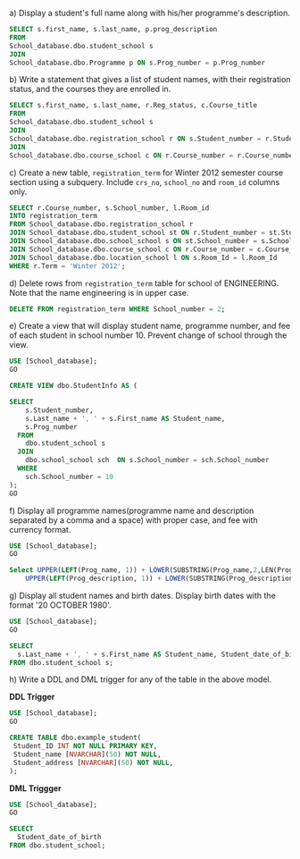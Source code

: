 a) Display a student's full name along with his/her programme's description.

```sql
SELECT s.first_name, s.last_name, p.prog_description 
FROM 
School_database.dbo.student_school s 
JOIN 
School_database.dbo.Programme p ON s.Prog_number = p.Prog_number
```

b) Write a statement that gives a list of student names, with their registration status, and the courses they are enrolled in.

```sql
SELECT s.first_name, s.last_name, r.Reg_status, c.Course_title 
FROM 
School_database.dbo.student_school s 
JOIN 
School_database.dbo.registration_school r ON s.Student_number = r.Student_number
JOIN
School_database.dbo.course_school c ON r.Course_number = r.Course_number
```

c) Create a new table, `registration_term` for Winter 2012 semester course section using a subquery. Include `crs_no`, `school_no` and `room_id` columns only.

```sql
SELECT r.Course_number, s.School_number, l.Room_id
INTO registration_term
FROM School_database.dbo.registration_school r
JOIN School_database.dbo.student_school st ON r.Student_number = st.Student_number
JOIN School_database.dbo.school_school s ON st.School_number = s.School_number
JOIN School_database.dbo.course_school c ON r.Course_number = c.Course_number
JOIN School_database.dbo.location_school l ON s.Room_Id = l.Room_Id
WHERE r.Term = 'Winter 2012';
```

d) Delete rows from `registration_term` table for school of ENGINEERING. Note that the name engineering is in upper case.

```sql
DELETE FROM registration_term WHERE School_number = 2;
```

e) Create a view that will display student name, programme number, and fee of each student in school number 10. Prevent change of school through the view.

```sql
USE [School_database];
GO

CREATE VIEW dbo.StudentInfo AS (

SELECT
    s.Student_number,
    s.Last_name + ', ' + s.First_name AS Student_name,
    s.Prog_number
  FROM
    dbo.student_school s 
  JOIN
    dbo.school_school sch  ON s.School_number = sch.School_number
  WHERE
    sch.School_number = 10
);
GO
```

f) Display all programme names(programme name and description separated by a comma and a space) with proper case, and fee with currency format.

```sql
USE [School_database];
GO

Select UPPER(LEFT(Prog_name, 1)) + LOWER(SUBSTRING(Prog_name,2,LEN(Prog_name))) + ', ' + 
    UPPER(LEFT(Prog_description, 1)) + LOWER(SUBSTRING(Prog_description, 2, LEN(Prog_description))) from dbo.Programme;
```

g) Display all student names and birth dates. Display birth dates with the format '20 OCTOBER 1980'.

```sql
USE [School_database];
GO

SELECT
  s.Last_name + ', ' + s.First_name AS Student_name, Student_date_of_birth
FROM dbo.student_school s;
```

h) Write a DDL and DML trigger for any of the table in the above model.


**DDL Trigger**
```sql
USE [School_database];
GO

CREATE TABLE dbo.example_student(
 Student_ID INT NOT NULL PRIMARY KEY,
 Student_name [NVARCHAR](50) NOT NULL,
 Student_address [NVARCHAR](50) NOT NULL,
);
```


**DML Triggger**
```sql
USE [School_database];
GO

SELECT
  Student_date_of_birth
FROM dbo.student_school;
```